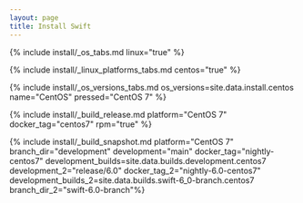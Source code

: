 ```yaml
---
layout: page
title: Install Swift
---
```


{% include install/_os_tabs.md linux="true" %}

{% include install/_linux_platforms_tabs.md centos="true" %}

{% include install/_os_versions_tabs.md os_versions=site.data.install.centos  name="CentOS" pressed="CentOS 7" %}

{% include install/_build_release.md platform="CentOS 7" docker_tag="centos7" rpm="true" %}

{% include install/_build_snapshot.md platform="CentOS 7"
branch_dir="development"
development="main"
docker_tag="nightly-centos7"
development_builds=site.data.builds.development.centos7
development_2="release/6.0"
docker_tag_2="nightly-6.0-centos7"
development_builds_2=site.data.builds.swift-6_0-branch.centos7
branch_dir_2="swift-6.0-branch"%}
